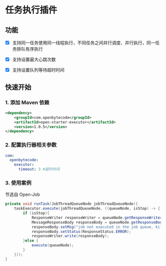# 任务执行插件

## 功能

-[x] 支持同一任务使用同一线程执行，不同任务之间并行调度、并行执行，同一任务排队有序执行

-[x] 支持设置最大心跳次数

-[x] 支持设置队列等待超时时间

## 快速开始

### 1. 添加 Maven 依赖

```xml
<dependency>
    <groupId>com.openbytecode</groupId>
    <artifactId>open-starter-executor</artifactId>
    <version>1.0.5</version>
</dependency>
```

### 2. 配置执行器相关参数

```yaml
com:
  openbytecode:
    executor:
      timeout: 3 #超时时间
```

### 3. 使用案例

节选自 Open-Job

```java JobMessageProcessor.java
private void runTask(JobThreadQueueNode jobThreadQueueNode){
    taskExecutor.execute(jobThreadQueueNode, ((queueNode, isStop) -> {
        if (isStop){
            ResponseWriter responseWriter = queueNode.getResponseWriter();
            MessageResponseBody responseBody = queueNode.getResponseBody();
            responseBody.setMsg("job not executed in the job queue, killed.");
            responseBody.setStatus(ResponseStatus.ERROR);
            responseWriter.write(responseBody);
        }else {
            execute(queueNode);
        }
    }));
}
```
